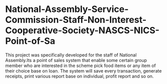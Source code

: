 # National-Assembly-Service-Commission-Staff-Non-Interest-Cooperative-Society-NASCS-NICS-Point-of-Sa
This project was specifically developed for the staff of National Assembly.Its a point of sales system that enable some certain group member who are interested in the scheme pick food items or any item of their choice base on loan. The system will save every transaction, generate receipts, print various report base on individual, profit report and so on.   
